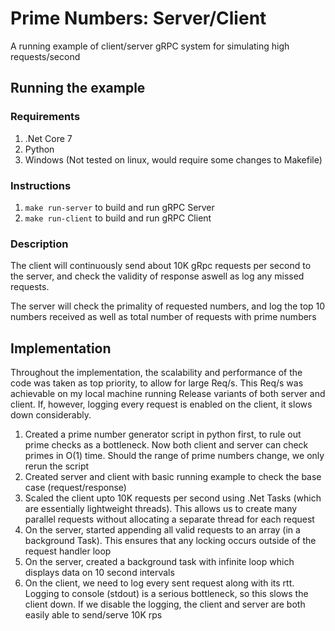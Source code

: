 # Prime Numbers: Server/Client
A running example of client/server gRPC system for simulating high requests/second

## Running the example
### Requirements
1. .Net Core 7
2. Python
3. Windows (Not tested on linux, would require some changes to Makefile)

### Instructions
1. `make run-server` to build and run gRPC Server
2. `make run-client` to build and run gRPC Client

### Description
The client will continuously send about 10K gRpc requests per second to the server, and check the validity of response aswell as log any missed requests.

The server will check the primality of requested numbers, and log the top 10 numbers received as well as total number of requests with prime numbers

## Implementation
Throughout the implementation, the scalability and performance of the code was taken as top priority, to allow for large Req/s. This Req/s was achievable on my local machine running Release variants of both server and client. If, however, logging every request is enabled on the client, it slows down considerably.

1. Created a prime number generator script in python first, to rule out prime checks as a bottleneck. Now both client and server can check primes in O(1) time. Should the range of prime numbers change, we only rerun the script
2. Created server and client with basic running example to check the base case (request/response)
3. Scaled the client upto 10K requests per second using .Net Tasks (which are essentially lightweight threads). This allows us to create many parallel requests without allocating a separate thread for each request
4. On the server, started appending all valid requests to an array (in a background Task). This ensures that any locking occurs outside of the request handler loop
5. On the server, created a background task with infinite loop which displays data on 10 second intervals
6. On the client, we need to log every sent request along with its rtt. Logging to console (stdout) is a serious bottleneck, so this slows the client down. If we disable the logging, the client and server are both easily able to send/serve 10K rps

 